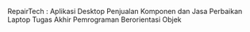 RepairTech : Aplikasi Desktop Penjualan Komponen dan Jasa Perbaikan Laptop
Tugas Akhir Pemrograman Berorientasi Objek
